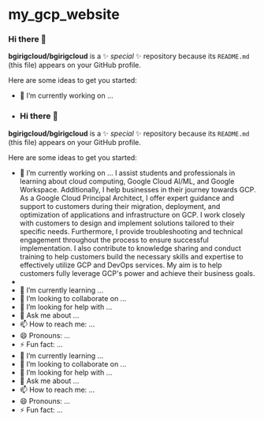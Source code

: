 # my_gcp_website
### Hi there 👋


**bgirigcloud/bgirigcloud** is a ✨ _special_ ✨ repository because its `README.md` (this file) appears on your GitHub profile.

Here are some ideas to get you started:

- 🔭 I’m currently working on ...
- ### Hi there 👋

**bgirigcloud/bgirigcloud** is a ✨ _special_ ✨ repository because its `README.md` (this file) appears on your GitHub profile.

Here are some ideas to get you started:

- 🔭 I’m currently working on ...
I assist students and professionals in learning about cloud computing, Google Cloud AI/ML, and Google Workspace. Additionally, I help businesses in their journey towards GCP. As a Google Cloud Principal Architect, I offer expert guidance and support to customers during their migration, deployment, and optimization of applications and infrastructure on GCP. I work closely with customers to design and implement solutions tailored to their specific needs. Furthermore, I provide troubleshooting and technical engagement throughout the process to ensure successful implementation. I also contribute to knowledge sharing and conduct training to help customers build the necessary skills and expertise to effectively utilize GCP and DevOps services. My aim is to help customers fully leverage GCP's power and achieve their business goals.
- 
- 🌱 I’m currently learning ...
- 👯 I’m looking to collaborate on ...
- 🤔 I’m looking for help with ...
- 💬 Ask me about ...
- 📫 How to reach me: ...
- 😄 Pronouns: ...
- ⚡ Fun fact: ...
- 🌱 I’m currently learning ...
- 👯 I’m looking to collaborate on ...
- 🤔 I’m looking for help with ...
- 💬 Ask me about ...
- 📫 How to reach me: ...
- 😄 Pronouns: ...
- ⚡ Fun fact: ...
